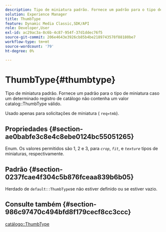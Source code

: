 ```yaml
---
description: Tipo de miniatura padrão. Fornece um padrão para o tipo de miniatura caso um determinado registro de catálogo não contenha um valor ThumbType de catálogo válido.
solution: Experience Manager
title: ThumbType
feature: Dynamic Media Classic,SDK/API
role: Developer,User
exl-id: ac29ac3a-8c6b-4c87-954f-37d1ddec76f5
source-git-commit: 206e4643e3926cb85b4be2189743578f88180be7
workflow-type: tm+mt
source-wordcount: '79'
ht-degree: 0%

---
```


# ThumbType{#thumbtype}

Tipo de miniatura padrão. Fornece um padrão para o tipo de miniatura caso um determinado registro de catálogo não contenha um valor catalog::ThumbType válido.

Usado apenas para solicitações de miniatura ( `req=tmb`).

## Propriedades {#section-ae0babfe3c8e4c8ebe0124bc55051265}

Enum. Os valores permitidos são 1, 2 e 3, para *`crop`*, *`fit`*, e *`texture`* tipos de miniaturas, respectivamente.

## Padrão {#section-0237fcae4f304c5b876fceaa839b6b05}

Herdado de `default::ThumbType`se não estiver definido ou se estiver vazio.

## Consulte também {#section-986c97470c494bfd8f179cecf8cc3ccc}

[catálogo::ThumbType](../../../../../is-api/image-catalog/image-serving-api-ref/c-image-catalog-reference/c-image-svg-data-reference/c-image-data-reference/r-thumbtype-cat.md#reference-41149ddffc8749cba2f8d9c8e2611e03)
